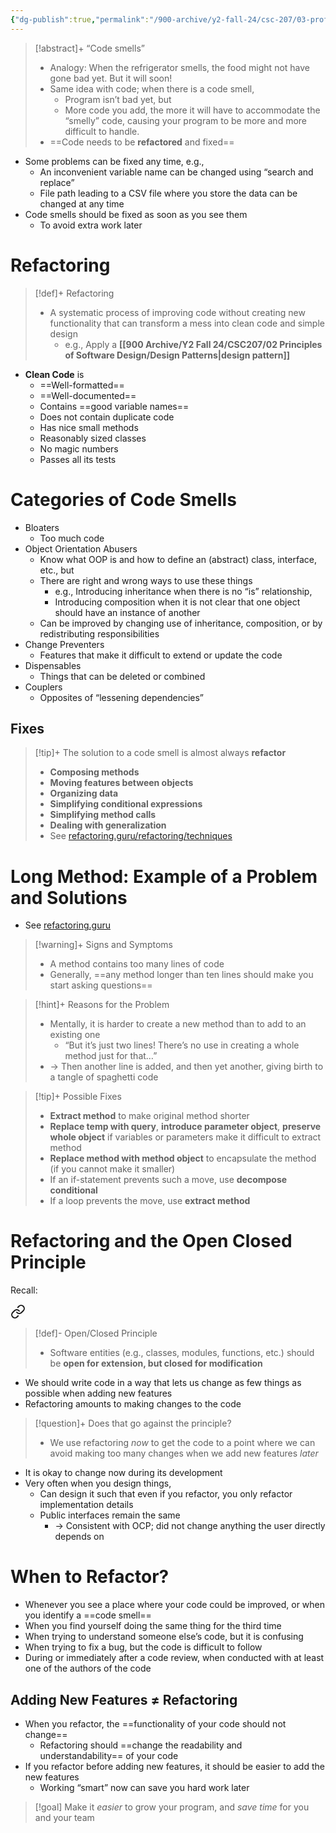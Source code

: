 ```yaml
---
{"dg-publish":true,"permalink":"/900-archive/y2-fall-24/csc-207/03-professional-and-micellaneous-topics/code-smells/","tags":["cs","lecture","note","university"],"created":"2024-11-22T14:38:49.577-08:00","updated":"2024-11-22T15:58:01.023-08:00"}
---
```



> [!abstract]+ “Code smells”
> - Analogy: When the refrigerator smells, the food might not have gone bad yet. But it will soon!
> - Same idea with code; when there is a code smell,
>     - Program isn’t bad yet, but
>     - More code you add, the more it will have to accommodate the “smelly” code, causing your program to be more and more difficult to handle.
> - ==Code needs to be **refactored** and fixed==

- Some problems can be fixed any time, e.g.,
    - An inconvenient variable name can be changed using “search and replace”
    - File path leading to a CSV file where you store the data can be changed at any time
- Code smells should be fixed as soon as you see them
    - To avoid extra work later

# Refactoring

> [!def]+ Refactoring
> - A systematic process of improving code without creating new functionality that can transform a mess into clean code and simple design
>     - e.g., Apply a **[[900 Archive/Y2 Fall 24/CSC207/02 Principles of Software Design/Design Patterns\|design pattern]]**

- **Clean Code** is
    - ==Well-formatted==
    - ==Well-documented==
    - Contains ==good variable names==
    - Does not contain duplicate code
    - Has nice small methods
    - Reasonably sized classes
    - No magic numbers
    - Passes all its tests

# Categories of Code Smells

- Bloaters
    - Too much code
- Object Orientation Abusers
    - Know what OOP is and how to define an (abstract) class, interface, etc., but
    - There are right and wrong ways to use these things
        - e.g., Introducing inheritance when there is no “is” relationship,
        - Introducing composition when it is not clear that one object should have an instance of another
    - Can be improved by changing use of inheritance, composition, or by redistributing responsibilities
- Change Preventers
    - Features that make it difficult to extend or update the code
- Dispensables
    - Things that can be deleted or combined
- Couplers
    - Opposites of “lessening dependencies”

## Fixes

> [!tip]+ The solution to a code smell is almost always **refactor**
> - **Composing methods**
> - **Moving features between objects**
> - **Organizing data**
> - **Simplifying conditional expressions**
> - **Simplifying method calls**
> - **Dealing with generalization**
> - See [refactoring.guru/refactoring/techniques](https://refactoring.guru/refactoring/techniques)

# Long Method: Example of a Problem and Solutions

- See [refactoring.guru](https://refactoring.guru/smells/long-method)

> [!warning]+ Signs and Symptoms
> - A method contains too many lines of code
> - Generally, ==any method longer than ten lines should make you start asking questions==

> [!hint]+ Reasons for the Problem
> - Mentally, it is harder to create a new method than to add to an existing one
>     - “But it’s just two lines! There’s no use in creating a whole method just for that…”
> - → Then another line is added, and then yet another, giving birth to a tangle of spaghetti code

> [!tip]+ Possible Fixes
> - **Extract method** to make original method shorter
> - **Replace temp with query**, **introduce parameter object**, **preserve whole object** if variables or parameters make it difficult to extract method
> - **Replace method with method object** to encapsulate the method (if you cannot make it smaller)
> - If an if-statement prevents such a move, use **decompose conditional**
> - If a loop prevents the move, use **extract method**

# Refactoring and the Open Closed Principle

Recall:


<div class="transclusion internal-embed is-loaded"><a class="markdown-embed-link" href="/900-archive/y2-fall-24/csc-207/02-principles-of-software-design/solid-design-principles/#dfe828" aria-label="Open link"><svg xmlns="http://www.w3.org/2000/svg" width="24" height="24" viewBox="0 0 24 24" fill="none" stroke="currentColor" stroke-width="2" stroke-linecap="round" stroke-linejoin="round" class="svg-icon lucide-link"><path d="M10 13a5 5 0 0 0 7.54.54l3-3a5 5 0 0 0-7.07-7.07l-1.72 1.71"></path><path d="M14 11a5 5 0 0 0-7.54-.54l-3 3a5 5 0 0 0 7.07 7.07l1.71-1.71"></path></svg></a><div class="markdown-embed">



> [!def]- Open/Closed Principle
>
> - Software entities (e.g., classes, modules, functions, etc.) should be **open for extension, but closed for modification**

</div></div>


- We should write code in a way that lets us change as few things as possible when adding new features
- Refactoring amounts to making changes to the code

> [!question]+ Does that go against the principle?
> - We use refactoring *now* to get the code to a point where we can avoid making too many changes when we add new features *later*

- It is okay to change now during its development
- Very often when you design things,
    - Can design it such that even if you refactor, you only refactor implementation details
    - Public interfaces remain the same
        - → Consistent with OCP; did not change anything the user directly depends on

# When to Refactor?

- Whenever you see a place where your code could be improved, or when you identify a ==code smell==
- When you find yourself doing the same thing for the third time
- When trying to understand someone else’s code, but it is confusing
- When trying to fix a bug, but the code is difficult to follow
- During or immediately after a code review, when conducted with at least one of the authors of the code

## Adding New Features ≠ Refactoring

- When you refactor, the ==functionality of your code should not change==
    - Refactoring should ==change the readability and understandability== of your code
- If you refactor before adding new features, it should be easier to add the new features
    - Working “smart” now can save you hard work later

> [!goal] Make it *easier* to grow your program, and *save time* for you and your team
